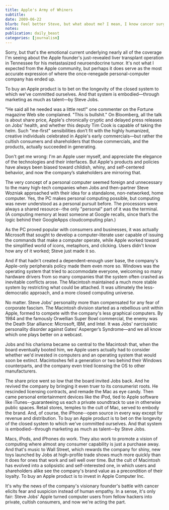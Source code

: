 ```yaml
---
title: Apple's Army of Whiners
subtitle: 
date: 2009-06-22
blurb: Feel better Steve, but what about me? I mean, I know cancer surgery is no picnic, but what does the possibility that you'll reject your new liver mean for my Apple share price? Or my iTunes collection? Should I be converting it all to MP3? I just got a friggin' iPhone – what if you leave us before my five-year contract with AT&T ends? I made a commitment…How about you?
notes: 
publication: daily_beast
categories: [journalism]
---
```


Sorry, but that's the emotional current underlying nearly all of the coverage I'm seeing about the Apple founder's just-revealed liver transplant operation in Tennessee for his metastasized neuroendocrine tumor. It's not what I expected from the Apple community, but perhaps it does serve as the most accurate expression of where the once-renegade personal-computer company has ended up.

To buy an Apple product is to bet on the longevity of the closed system to which we've committed ourselves. And that system is embodied—through marketing as much as talent—by Steve Jobs.

"He said all he needed was a little rest!" one commenter on the Fortune magazine Web site complained. "This is bullshit." On Bloomberg, all the talk is about share price, Apple's chronically cryptic and delayed press releases on Jobs' health, and whether this deputy Tim Cook is capable of taking the helm. Such "me-first" sensibilities don’t fit with the highly humanized, creative individuals celebrated in Apple's early commercials—but rather the cultish consumers and shareholders that those commercials, and the products, actually succeeded in generating.

Don't get me wrong: I'm an Apple user myself, and appreciate the elegance of the technologies and their interfaces. But Apple's products and policies have always been biased toward childish, whiny, and self-centered behavior, and now the company’s stakeholders are mirroring that.

The very concept of a personal computer seemed foreign and unnecessary to the many high-tech companies when Jobs and then-partner Steve Wozniak approached with their idea for a standalone, non-networked, home computer. Yes, the PC makes personal computing possible, but computing was never understood as a personal pursuit before. The processors were always a shared resource--the only "personal" part of it was the terminal. (A computing memory at least someone at Google recalls, since that’s the logic behind their GoogleApps cloudcomputing plan.)

As the PC proved popular with consumers and businesses, it was actually Microsoft that sought to develop a computer-literate user capable of issuing the commands that make a computer operate, while Apple worked toward the simplified world of icons, metaphors, and clicking. Users didn't know how any of it worked; Steve just made it so.

And if that hadn't created a dependent-enough user base, the company's Apple-only peripherals policy made them even more so. Windows was the operating system that tried to accommodate everyone, welcoming so many hardware drivers from so many companies that the system often crashed as inevitable conflicts arose. The Macintosh maintained a much more stable system by restricting what could be attached. It was ultimately the less-democratic approach, and a more closed computing universe.

No matter. Steve Jobs' personality more than compensated for any fear of corporate fascism. The Macintosh division started as a rebellious unit within Apple, formed to compete with the company's less graphical computers. By 1984 and the famously Orwellian Super Bowl commercial, the enemy was the Death Star alliance: Microsoft, IBM, and Intel. It was Jobs' narcissistic personality disorder against Gates’ Asperger’s Syndrome—and we all know which one plays better on a webcast.

Jobs and his charisma became so central to the Macintosh that, when the board eventually booted him, we Apple users actually had to consider whether we'd invested in computers and an operating system that would soon be extinct. Macintoshes fell a generation or two behind their Windows counterparts, and the company even tried licensing the OS to other manufacturers.

The share price went so low that the board invited Jobs back. And he revived the company by bringing it even truer to its consumerist roots. He rescinded licensing contracts, and remade the Mac as eye candy. Then came personal entertainment devices like the iPod, tied to Apple software like iTunes--guaranteeing us each a private soundtrack to use in otherwise public spaces. Retail stores, temples to the cult of Mac, served to embody the brand. And, of course, the iPhone--open source in every way except for revenue and distribution. To buy an Apple product is to bet on the longevity of the closed system to which we've committed ourselves. And that system is embodied--through marketing as much as talent—by Steve Jobs.

Macs, iPods, and iPhones do work. They also work to promote a vision of computing where almost any consumer capability is just a purchase away. And that's music to Wall Street, which rewards the company for shiny, new toys launched by Jobs at high-profile trade shows much more quickly than it does for ones that work and sell well over time. But the cult of Macintosh has evolved into a solipsistic and self-interested one, in which users and shareholders alike see the company's brand value as a precondition of their loyalty. To buy an Apple product is to invest in Apple Computer Inc.

It's why the news of the company's visionary founder's battle with cancer elicits fear and suspicion instead of human empathy. In a sense, it's only fair: Steve Jobs' Apple turned computer users from fellow hackers into private, cultish consumers, and now we're acting the part.

